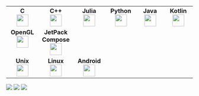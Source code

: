<!-- ### Hi there 👋 -->

<!--
**XilinJia/XilinJia** is a ✨ _special_ ✨ repository because its `README.md` (this file) appears on your GitHub profile.

Here are some ideas to get you started:

- 🔭 I’m currently working on ...
- 🌱 I’m currently learning ...
- 👯 I’m looking to collaborate on ...
- 🤔 I’m looking for help with ...
- 💬 Ask me about ...
- 📫 How to reach me: ...
- 😄 Pronouns: ...
- ⚡ Fun fact: ...
-->

<!-- <code><img width="10%" src="https://www.vectorlogo.zone/logos/python/python-ar21.svg"></code>
<code><img width="10%" src="https://www.vectorlogo.zone/logos/java/java-ar21.svg"></code>
<code><img width="10%" src="https://www.vectorlogo.zone/logos/android/android-ar21.svg"></code>
<code><img width="10%" src="https://www.vectorlogo.zone/logos/w3_css/w3_css-ar21.svg"></code>
<br />
<code><img width="10%" src="https://www.vectorlogo.zone/logos/reactjs/reactjs-ar21.svg"></code>
<code><img width="10%" src="https://www.vectorlogo.zone/logos/git-scm/git-scm-ar21.svg"></code>
<code><img width="10%" src="https://www.vectorlogo.zone/logos/github/github-ar21.svg"></code>
<code><img width="10%" src="https://www.vectorlogo.zone/logos/canva/canva-ar21.svg"></code>
 -->
 
<table width="320px">
    <tbody>
        <tr valign="top">
            <td width="80px" align="center">
            <span><strong>C</strong></span><br>
            <img height="32" src="https://cdn.jsdelivr.net/gh/devicons/devicon/icons/c/c-original.svg">
            </td>
            <td width="80px" align="center">
            <span><strong>C++</strong></span><br>
            <img height="32" src="https://cdn.jsdelivr.net/gh/devicons/devicon/icons/cplusplus/cplusplus-original.svg">
            </td>
            <td width="80px" align="center">
            <span><strong>Julia</strong></span><br>
            <img height="32" src="https://cdn.jsdelivr.net/gh/devicons/devicon/icons/julia/julia-original.svg">
            </td>
            <td width="80px" align="center">
            <span><strong>Python</strong></span><br>
            <img height="32px" src="https://cdn.jsdelivr.net/gh/devicons/devicon/icons/python/python-original.svg">
            </td>
            <td width="80px" align="center">
            <span><strong>Java</strong></span><br>
            <img height="32" src="https://cdn.jsdelivr.net/gh/devicons/devicon/icons/java/java-original.svg">
            </td>
            <td width="80px" align="center">
            <span><strong>Kotlin</strong></span><br>
            <img height="32" src="https://cdn.jsdelivr.net/gh/devicons/devicon/icons/kotlin/kotlin-original.svg">
            </td>
        </tr>
        <tr valign="top">
            <td width="80px" align="center">
            <span><strong>OpenGL</strong></span><br>
            <img height="32" src="https://cdn.jsdelivr.net/gh/devicons/devicon/icons/opengl/opengl-original.svg">
            </td>
            <td width="80px" align="center">
            <span><strong>JetPack Compose</strong></span><br>
            <img height="32" src="https://raw.githubusercontent.com/XilinJia/XilinJia/main/<file_path>">
            </td>
        </tr>
        <tr valign="top">
            <td width="80px" align="center">
            <span><strong>Unix</strong></span><br>
            <img height="32" src="https://cdn.jsdelivr.net/gh/devicons/devicon/icons/unix/unix-original.svg">
            </td>
            <td width="80px" align="center">
            <span><strong>Linux</strong></span><br>
            <img height="32" src="https://cdn.jsdelivr.net/gh/devicons/devicon/icons/linux/linux-original.svg">
            </td>
            <td width="80px" align="center">
            <span><strong>Android</strong></span><br>
            <img height="32" src="https://cdn.jsdelivr.net/gh/devicons/devicon/icons/android/android-original.svg">
            </td>
        </tr>
    </tbody>
</table>

<img src="https://github-readme-stats.vercel.app/api?username=XilinJia&show_icons=true"/>
<img src="https://github-readme-stats.vercel.app/api/top-langs?username=XilinJia&layout=compact"/>
<img src="https://github-readme-streak-stats.herokuapp.com/?user=XilinJia"/>

